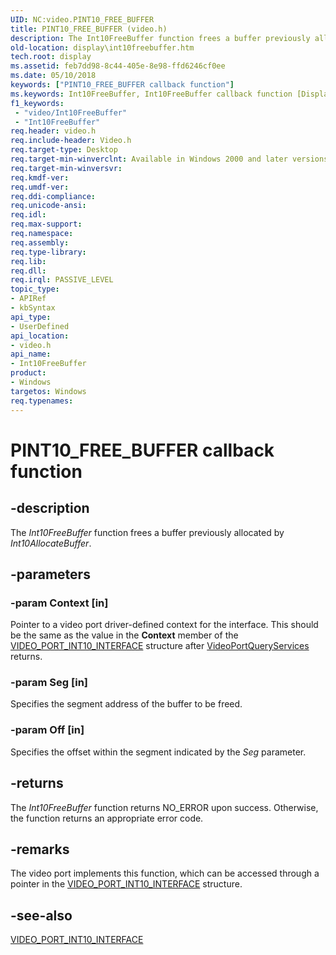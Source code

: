 ```yaml
---
UID: NC:video.PINT10_FREE_BUFFER
title: PINT10_FREE_BUFFER (video.h)
description: The Int10FreeBuffer function frees a buffer previously allocated by Int10AllocateBuffer.
old-location: display\int10freebuffer.htm
tech.root: display
ms.assetid: feb7dd98-8c44-405e-8e98-ffd6246cf0ee
ms.date: 05/10/2018
keywords: ["PINT10_FREE_BUFFER callback function"]
ms.keywords: Int10FreeBuffer, Int10FreeBuffer callback function [Display Devices], PINT10_FREE_BUFFER, PINT10_FREE_BUFFER callback, VideoPort_Functions_607fc1f2-1d9a-48eb-97c2-a2cd510e3d78.xml, display.int10freebuffer, video/Int10FreeBuffer
f1_keywords:
 - "video/Int10FreeBuffer"
 - "Int10FreeBuffer"
req.header: video.h
req.include-header: Video.h
req.target-type: Desktop
req.target-min-winverclnt: Available in Windows 2000 and later versions of the Windows operating systems.
req.target-min-winversvr: 
req.kmdf-ver: 
req.umdf-ver: 
req.ddi-compliance: 
req.unicode-ansi: 
req.idl: 
req.max-support: 
req.namespace: 
req.assembly: 
req.type-library: 
req.lib: 
req.dll: 
req.irql: PASSIVE_LEVEL
topic_type:
- APIRef
- kbSyntax
api_type:
- UserDefined
api_location:
- video.h
api_name:
- Int10FreeBuffer
product:
- Windows
targetos: Windows
req.typenames: 
---
```


# PINT10_FREE_BUFFER callback function


## -description


The <i>Int10FreeBuffer</i> function frees a buffer previously allocated by <i>Int10AllocateBuffer</i>.


## -parameters




### -param Context [in]

Pointer to a video port driver-defined context for the interface. This should be the same as the value in the <b>Context</b> member of the <a href="https://docs.microsoft.com/windows-hardware/drivers/ddi/video/ns-video-_video_port_int10_interface">VIDEO_PORT_INT10_INTERFACE</a> structure after <a href="https://docs.microsoft.com/windows-hardware/drivers/ddi/video/nf-video-videoportqueryservices">VideoPortQueryServices</a> returns.


### -param Seg [in]

Specifies the segment address of the buffer to be freed.


### -param Off [in]

Specifies the offset within the segment indicated by the <i>Seg</i> parameter.


## -returns



The <i>Int10FreeBuffer</i> function returns NO_ERROR upon success. Otherwise, the function returns an appropriate error code.




## -remarks



The video port implements this function, which can be accessed through a pointer in the <a href="https://docs.microsoft.com/windows-hardware/drivers/ddi/video/ns-video-_video_port_int10_interface">VIDEO_PORT_INT10_INTERFACE</a> structure.




## -see-also




<a href="https://docs.microsoft.com/windows-hardware/drivers/ddi/video/ns-video-_video_port_int10_interface">VIDEO_PORT_INT10_INTERFACE</a>
 

 

